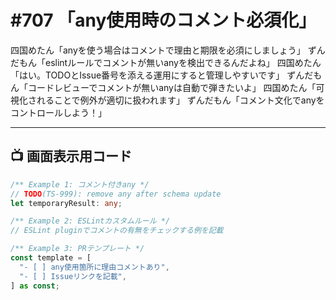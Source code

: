 # #707 「any使用時のコメント必須化」

四国めたん「anyを使う場合はコメントで理由と期限を必須にしましょう」
ずんだもん「eslintルールでコメントが無いanyを検出できるんだよね」
四国めたん「はい。TODOとIssue番号を添える運用にすると管理しやすいです」
ずんだもん「コードレビューでコメントが無いanyは自動で弾きたいよ」
四国めたん「可視化されることで例外が適切に扱われます」
ずんだもん「コメント文化でanyをコントロールしよう！」

---

## 📺 画面表示用コード

```typescript
/** Example 1: コメント付きany */
// TODO(TS-999): remove any after schema update
let temporaryResult: any;

/** Example 2: ESLintカスタムルール */
// ESLint pluginでコメントの有無をチェックする例を記載

/** Example 3: PRテンプレート */
const template = [
  "- [ ] any使用箇所に理由コメントあり",
  "- [ ] Issueリンクを記載",
] as const;
```
